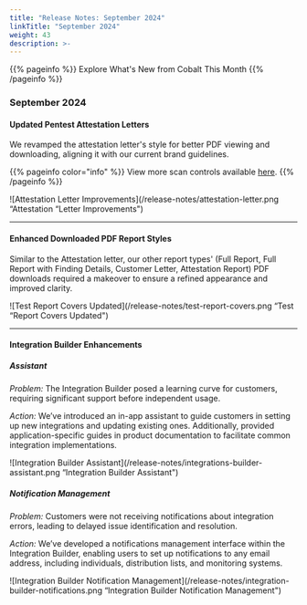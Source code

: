 ```yaml
---
title: "Release Notes: September 2024"
linkTitle: "September 2024"
weight: 43
description: >-
---
```


{{% pageinfo %}} 
     Explore What's New from Cobalt This Month
{{% /pageinfo %}}

### September 2024

#### Updated Pentest Attestation Letters

We revamped the attestation letter's style for better PDF viewing and downloading, aligning it with our current brand guidelines.

{{% pageinfo color="info" %}}
View more scan controls available [here](https://docs.cobalt.io/platform-deep-dive/scans/scans/).
{{% /pageinfo %}}

![Attestation Letter Improvements](/release-notes/attestation-letter.png “Attestation “Letter Improvements")


---

#### Enhanced Downloaded PDF Report Styles

Similar to the Attestation letter, our other report types' (Full Report, Full Report with Finding Details, Customer Letter, Attestation Report) PDF downloads required a makeover to ensure a refined appearance and improved clarity.

![Test Report Covers Updated](/release-notes/test-report-covers.png “Test “Report Covers Updated")

---

#### Integration Builder Enhancements

##### Assistant

_Problem:_
The Integration Builder posed a learning curve for customers, requiring significant support before independent usage.

_Action:_
We’ve introduced an in-app assistant to guide customers in setting up new integrations and updating existing ones. Additionally, provided application-specific guides in product documentation to facilitate common integration implementations.

![Integration Builder Assistant](/release-notes/integrations-builder-assistant.png “Integration Builder Assistant")

##### Notification Management

_Problem:_
Customers were not receiving notifications about integration errors, leading to delayed issue identification and resolution.

_Action:_
We’ve developed a notifications management interface within the Integration Builder, enabling users to set up notifications to any email address, including individuals, distribution lists, and monitoring systems.

![Integration Builder Notification Management](/release-notes/integration-builder-notifications.png “Integration Builder Notification Management")

